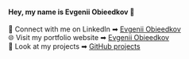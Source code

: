 #### Hey, my name is Evgenii Obieedkov 👋

📲 Connect with me on LinkedIn ➡︎ [Evgenii Obieedkov](https://www.linkedin.com/in/obieedkov/)   
🌐 Visit my portfolio website ➡︎ [Evgenii Obieedkov](https://evgeniiobieedkov.github.io/portfolio.github.io/)  
🐍 Look at my projects ➡︎ [GitHub projects](https://github.com/EvgeniiObieedkov?tab=repositories)


<!--
**EvgeniiObieedkov/EvgeniiObieedkov** is a ✨ _special_ ✨ repository because its `README.md` (this file) appears on your GitHub profile.

Here are some ideas to get you started:

- 🔭 I’m currently working on ...
- 🌱 I’m currently learning ...
- 👯 I’m looking to collaborate on ...
- 🤔 I’m looking for help with ...
- 💬 Ask me about ...
- 📫 How to reach me: ...
- 😄 Pronouns: ...
- ⚡ Fun fact: ...
-->

